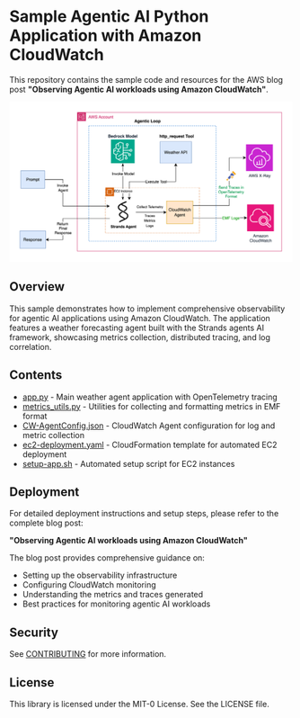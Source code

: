 # Sample Agentic AI Python Application with Amazon CloudWatch

This repository contains the sample code and resources for the AWS blog post **"Observing Agentic AI workloads using Amazon CloudWatch"**.

![Architecure Diagram](/architecture-diagram.png)

## Overview

This sample demonstrates how to implement comprehensive observability for agentic AI applications using Amazon CloudWatch. The application features a weather forecasting agent built with the Strands agents AI framework, showcasing metrics collection, distributed tracing, and log correlation.

## Contents

- [app.py](/app.py) - Main weather agent application with OpenTelemetry tracing
- [metrics_utils.py](/metrics_utils.py) - Utilities for collecting and formatting metrics in EMF format
- [CW-AgentConfig.json](/CW-AgentConfig.json) - CloudWatch Agent configuration for log and metric collection
- [ec2-deployment.yaml](/ec2-deployment.yaml) - CloudFormation template for automated EC2 deployment
- [setup-app.sh](/setup-app.sh) - Automated setup script for EC2 instances

## Deployment

For detailed deployment instructions and setup steps, please refer to the complete blog post:

**"Observing Agentic AI workloads using Amazon CloudWatch"**

The blog post provides comprehensive guidance on:
- Setting up the observability infrastructure
- Configuring CloudWatch monitoring
- Understanding the metrics and traces generated
- Best practices for monitoring agentic AI workloads

## Security

See [CONTRIBUTING](CONTRIBUTING.md#security-issue-notifications) for more information.

## License

This library is licensed under the MIT-0 License. See the LICENSE file.


